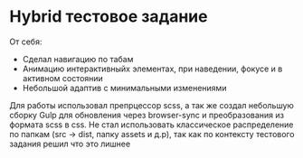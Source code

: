 # Hybrid тестовое задание

От себя:
- Сделал навигацию по табам
- Анимацию интерактивныйх элементах, при наведении, фокусе и в активном состоянии
- Небольшой адаптив с минимальными изменениями

Для работы использовал препрцессор scss, а так же создал небольшую сборку Gulp для обновления через browser-synс и преобразования из формата scss в css.
Не стал использовать классическое распределение по папкам (src -> dist, папку assets и д.р), так как по контексту тестового задания решил что это лишнее
